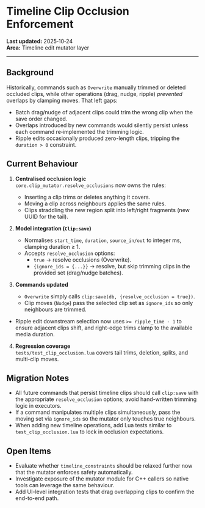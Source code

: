 # Timeline Clip Occlusion Enforcement

**Last updated:** 2025‑10‑24  
**Area:** Timeline edit mutator layer

---

## Background

Historically, commands such as `Overwrite` manually trimmed or deleted occluded clips, while other operations (drag, nudge, ripple) *prevented* overlaps by clamping moves. That left gaps:

- Batch drag/nudge of adjacent clips could trim the wrong clip when the save order changed.
- Overlaps introduced by new commands would silently persist unless each command re‑implemented the trimming logic.
- Ripple edits occasionally produced zero-length clips, tripping the `duration > 0` constraint.

## Current Behaviour

1. **Centralised occlusion logic**  
   `core.clip_mutator.resolve_occlusions` now owns the rules:
   - Inserting a clip trims or deletes anything it covers.
   - Moving a clip across neighbours applies the same rules.
   - Clips straddling the new region split into left/right fragments (new UUID for the tail).

2. **Model integration (`Clip:save`)**  
   - Normalises `start_time`, `duration`, `source_in/out` to integer ms, clamping duration ≥ 1.
   - Accepts `resolve_occlusion` options:
     - `true` → resolve occlusions (Overwrite).
     - `{ignore_ids = {...}}` → resolve, but skip trimming clips in the provided set (drag/nudge batches).

3. **Commands updated**  
   - `Overwrite` simply calls `clip:save(db, {resolve_occlusion = true})`.
   - Clip moves (`Nudge`) pass the selected clip set as `ignore_ids` so only neighbours are trimmed.
  - Ripple edit downstream selection now uses `>= ripple_time - 1` to ensure adjacent clips shift, and right-edge trims clamp to the available media duration.

4. **Regression coverage**  
   `tests/test_clip_occlusion.lua` covers tail trims, deletion, splits, and multi-clip moves.

## Migration Notes

* All future commands that persist timeline clips should call `clip:save` with the appropriate `resolve_occlusion` options; avoid hand-written trimming logic in executors.
* If a command manipulates multiple clips simultaneously, pass the moving set via `ignore_ids` so the mutator only touches true neighbours.
* When adding new timeline operations, add Lua tests similar to `test_clip_occlusion.lua` to lock in occlusion expectations.

## Open Items

- Evaluate whether `timeline_constraints` should be relaxed further now that the mutator enforces safety automatically.
- Investigate exposure of the mutator module for C++ callers so native tools can leverage the same behaviour.
- Add UI-level integration tests that drag overlapping clips to confirm the end-to-end path. 
